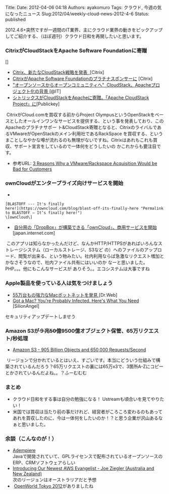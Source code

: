 Title: 
Date: 2012-04-06 04:18
Authors: ayakomuro
Tags:  クラウド, 今週の気になったニュース
Slug:2012/04/weekly-cloud-news-2012-4-6
Status: published


2012.4.6+突然ですが一週間のIT業界、主にクラウド業界の動きをピックアップしてご紹介する、（ほぼ週刊）クラウド日和を再開したいと思います。

### CitrixがCloudStackをApache Software Foundationに寄贈

[]

-   [Citrix、新たなCloudStack戦略を発表  ](http://www.citrix.co.jp/company/press/releases/20120404_2.html)\[Citrix\]
-   [CitrixがApache Software
    Foundationのプラチナスポンサーに](http://www.citrix.co.jp/company/press/releases/20120404_1.html)
    \[Citrix\]
-   ["オープンソースからオープンコミュニティへ" 
    CloudStack、Apacheプロジェクト化の背景 ](http://www.atmarkit.co.jp/news/201204/05/cloudstack.html)\[@IT\]
-   [シトリックスがCloudStackをApacheに寄贈。「Apache CloudStack
    Project」に](http://www.publickey1.jp/blog/12/cloudstackapacheapache_cloudstack_project.html)\[Publickey\]

 CitrixがCloud.comを買収する前からProject
OlympusというOpenStackをベースとしたオールインワンなサービスを提供する、という事を発表しており、このApacheのプラチナサポー
ト&CloudStack寄贈となると、CitrixのライバルであるVMwareがOpenStackのメイン利用社であるRackSpace
を買収する、というまことしなやかな噂が流れるのも無理がないですね。Citrixはあれもこれも買収、サポート宣言をしているので一体何をどうしたいの
かこれからも要注目です。

-   参考URL: [3 Reasons Why a VMware/Rackspace Acquisition Would be Bad
    for
    Customers](http://servicesangle.com/blog/2012/04/05/3-reasons-why-a-vmwarerackspace-acquisition-would-be-bad-for-customers/)

### ownCloudがエンタープライズ向けサービスを開始

-   

    [BLASTOFF --- It's finally
    here!](https://owncloud.com/blog/blast-off-its-finally-here "Permalink to BLASTOFF — It’s finally here!")
    \[ownCloud\]

    

-    [自分用の「DropBox」が構築できる「ownCloud」、商用サービスを開始](http://japan.internet.com/busnews/20111219/7.html)
    \[japan.internet.com\]

 このアプリは知らなかったんだけど、なんかHTTP/HTTPSがあればいろんなストレージシステム（ローカルストレージ、S3など
の）へのファイルのアップロード、閲覧が出来る、という物みたい。社内利用ならば急激なリクエスト増加とかなさそうなので、社内ファイル共有にはいいのか
なーと思いました。PHP。。。他にもこんなサービスが
ありそう。。エコシステムは大事ですね

### Apple製品を使っている人は気をつけましょう

-   [55万台もの強力なMacボットネットを発見 ](http://news.drweb.co.jp/show/?i=506&lng=ja)\[Dr.Web\]
-   [Got a Mac? You're Probably Infected. Here's What You
    Need](http://siliconangle.com/blog/2012/04/05/got-a-mac-youre-probably-infected-heres-what-you-need/)
    \[SilionAngel\] 

セキュリティアップデートしませう

### Amazon S3が~~９兆50億~~9500億オブジェクト保管、65万リクエスト/秒処理

-   [Amazon S3 - 905 Billion Objects and 650,000
    Requests/Second](http://aws.typepad.com/aws/2012/04/amazon-s3-905-billion-objects-and-650000-requestssecond.html)

 リージョンで分かれているとはいえ、すごいです。本当にどういう仕組みで構築されているんだろう？65万リクエストの裏には65万x3で、3箇所A-Zにコピーとかされているんだよね。。？ふーむむむ

### まとめ

-   クラウド日和をする事は自分の勉強になる！
    Ustreamも頃合いを見てやりたい！
-   米国では買収は当たり前の事だけれど、経営者がころころ変わるのもあってあれを買収したのに、今は一体何をしたいのか！？と思う企業が沢山あるなぁと思いました。

### 余談（こんなのが！）

-   [Adempiere](http://www.adempiere.jp/)  
   Javaで開発されていて、GPLライセンスで配布されているオープンソースのERP、CRMソフトウェアらしい
-   [Introducing Our Newest AWS Evangelist - Joe Ziegler (Australia and
    New
    Zealand)](http://aws.typepad.com/aws/2012/04/our-newest-aws-evangelist-australia-and-new-zealand.html)  
   次のリージョンはオーストラリアだと予想
-    [OpenWorld Tokyo
    2012](http://www.oracle.com/openworld/jp-ja/index.html)がありましたね
